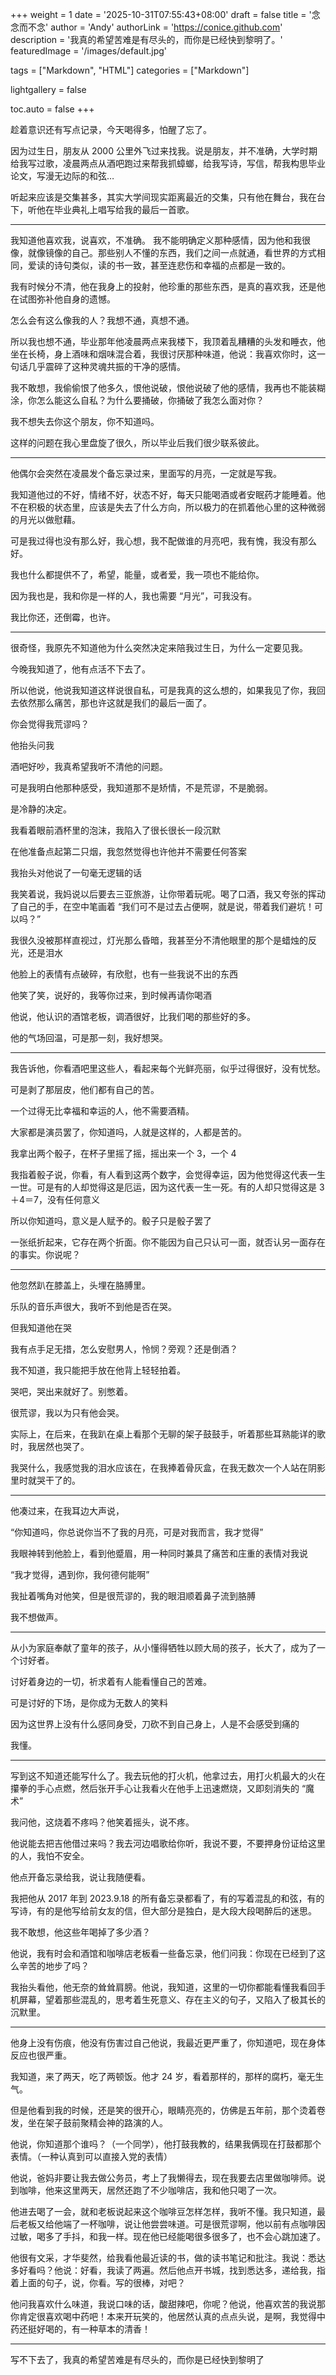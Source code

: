 +++
weight = 1
date = '2025-10-31T07:55:43+08:00'
draft = false
title = '念念而不念'
author = 'Andy'
authorLink = 'https://conice.github.com'
description = '我真的希望苦难是有尽头的，而你是已经快到黎明了。'
featuredImage = '/images/default.jpg'

tags = ["Markdown", "HTML"]
categories = ["Markdown"]

lightgallery = false

toc.auto = false
+++


趁着意识还有写点记录，今天喝得多，怕醒了忘了。

因为过生日，朋友从 2000 公里外飞过来找我。说是朋友，并不准确，大学时期给我写过歌，凌晨两点从酒吧跑过来帮我抓蟑螂，给我写诗，写信，帮我构思毕业论文，写漫无边际的和弦…

听起来应该是交集甚多，其实大学间现实距离最近的交集，只有他在舞台，我在台下，听他在毕业典礼上唱写给我的最后一首歌。

---


我知道他喜欢我，说喜欢，不准确。
我不能明确定义那种感情，因为他和我很像，就像镜像的自己。那些别人不懂的东西，我们之间一点就通，看世界的方式相同，爱读的诗句类似，读的书一致，甚至连悲伤和幸福的点都是一致的。

我有时候分不清，他在我身上的投射，他珍重的那些东西，是真的喜欢我，还是他在试图弥补他自身的遗憾。

怎么会有这么像我的人？我想不通，真想不通。

所以我也想不通，毕业那年他凌晨两点来我楼下，我顶着乱糟糟的头发和睡衣，他坐在长椅，身上酒味和烟味混合着，我很讨厌那种味道，他说：我喜欢你时，这一句话几乎震碎了这种灵魂共振的干净的感情。

我不敢想，我偷偷恨了他多久，恨他说破，恨他说破了他的感情，我再也不能装糊涂，你怎么能这么自私？为什么要捅破，你捅破了我怎么面对你？

我不想失去你这个朋友，你不知道吗。

这样的问题在我心里盘旋了很久，所以毕业后我们很少联系彼此。

---


他偶尔会突然在凌晨发个备忘录过来，里面写的月亮，一定就是写我。

我知道他过的不好，情绪不好，状态不好，每天只能喝酒或者安眠药才能睡着。他不在积极的状态里，应该是失去了什么方向，所以极力的在抓着他心里的这种微弱的月光以做慰藉。

可是我过得也没有那么好，我心想，我不配做谁的月亮吧，我有愧，我没有那么好。

我也什么都提供不了，希望，能量，或者爱，我一项也不能给你。

因为我也是，我和你是一样的人，我也需要 “月光”，可我没有。

我比你还，还倒霉，也许。

---


很奇怪，我原先不知道他为什么突然决定来陪我过生日，为什么一定要见我。

今晚我知道了，他有点活不下去了。

所以他说，他说我知道这样说很自私，可是我真的这么想的，如果我见了你，我回去依然那么痛苦，那也许这就是我们的最后一面了。

你会觉得我荒谬吗？

他抬头问我

酒吧好吵，我真希望我听不清他的问题。

可是我明白他那种感受，我知道那不是矫情，不是荒谬，不是脆弱。

是冷静的决定。

我看着眼前酒杯里的泡沫，我陷入了很长很长一段沉默

在他准备点起第二只烟，我忽然觉得也许他并不需要任何答案

我抬头对他说了一句毫无逻辑的话

我笑着说，我妈说以后要去三亚旅游，让你带着玩呢。喝了口酒，我又夸张的挥动了自己的手，在空中笔画着 “我们可不是过去占便啊，就是说，带着我们避坑！可以吗？”

我很久没被那样直视过，灯光那么昏暗，我甚至分不清他眼里的那个是蜡烛的反光，还是泪水

他脸上的表情有点破碎，有欣慰，也有一些我说不出的东西

他笑了笑，说好的，我等你过来，到时候再请你喝酒

他说，他认识的酒馆老板，调酒很好，比我们喝的那些好的多。

他的气场回温，可是那一刻，我好想哭。

---

我告诉他，你看酒吧里这些人，看起来每个光鲜亮丽，似乎过得很好，没有忧愁。

可是剥了那层皮，他们都有自己的苦。

一个过得无比幸福和幸运的人，他不需要酒精。

大家都是演员罢了，你知道吗，人就是这样的，人都是苦的。

我拿出两个骰子，在杯子里摇了摇，摇出来一个 3，一个 4

我指着骰子说，你看，有人看到这两个数字，会觉得幸运，因为他觉得这代表一生一世。可是有的人却觉得这是厄运，因为这代表一生一死。有的人却只觉得这是 3＋4＝7，没有任何意义

所以你知道吗，意义是人赋予的。骰子只是骰子罢了

一张纸折起来，它存在两个折面。你不能因为自己只认可一面，就否认另一面存在的事实。你说呢？

---

他忽然趴在膝盖上，头埋在胳膊里。

乐队的音乐声很大，我听不到他是否在哭。

但我知道他在哭

我有点手足无措，怎么安慰男人，怜悯？旁观？还是倒酒？

我不知道，我只能把手放在他背上轻轻拍着。

哭吧，哭出来就好了。别憋着。

很荒谬，我以为只有他会哭。

实际上，在后来，在我趴在桌上看那个无聊的架子鼓鼓手，听着那些耳熟能详的歌时，我居然也哭了。

我哭什么，我感觉我的泪水应该在，在我捧着骨灰盒，在我无数次一个人站在阴影里时就哭干了的。

---

他凑过来，在我耳边大声说，

“你知道吗，你总说你当不了我的月亮，可是对我而言，我才觉得”

我眼神转到他脸上，看到他蹙眉，用一种同时兼具了痛苦和庄重的表情对我说

“我才觉得，遇到你，我何德何能啊”

我扯着嘴角对他笑，但是很荒谬的，我的眼泪顺着鼻子流到胳膊

我不想做声。

---

从小为家庭奉献了童年的孩子，从小懂得牺牲以顾大局的孩子，长大了，成为了一个讨好者。

讨好着身边的一切，祈求着有人能看懂自己的苦难。

可是讨好的下场，是你成为无数人的笑料

因为这世界上没有什么感同身受，刀砍不到自己身上，人是不会感受到痛的

我懂。

---

写到这不知道还能写什么了。我去玩他的打火机，他拿过去，用打火机最大的火在攥拳的手心点燃，然后张开手心让我看火在他手上迅速燃烧，又即刻消失的 “魔术” 

我问他，这烧着不疼吗？他笑着摇头，说不疼。

他说能去把吉他借过来吗？我去河边唱歌给你听，我说不要，不要押身份证给这里的人，我怕不安全。

他点开备忘录给我，说让我随便看。

我把他从 2017 年到 2023.9.18 的所有备忘录都看了，有的写着混乱的和弦，有的写诗，有的是他写给前女友的信，但大部分是独白，是大段大段喝醉后的迷思。

我不敢想，他这些年喝掉了多少酒？

他说，我有时会和酒馆和咖啡店老板看一些备忘录，他们问我：你现在已经到了这么辛苦的地步了吗？

我抬头看他，他无奈的耸耸肩膀。他说，我知道，这里的一切你都能看懂我看回手机屏幕，望着那些混乱的，思考着生死意义、存在主义的句子，又陷入了极其长的沉默里。

---

他身上没有伤痕，他没有伤害过自己他说，我最近更严重了，你知道吧，现在身体反应也很严重。

我知道，来了两天，吃了两顿饭。他才 24 岁，看着那样的，那样的腐朽，毫无生气。

但是他看到我的时候，还是笑的很开心，眼睛亮亮的，仿佛是五年前，那个烫着卷发，坐在架子鼓前聚精会神的路演的人。

他说，你知道那个谁吗？（一个同学），他打鼓我教的，结果我俩现在打鼓都那个表情。（一种认真到可以直接入党的表情）

他说，爸妈非要让我去做公务员，考上了我懒得去，现在我要去店里做咖啡师。说到咖啡，他来这里两天，居然还跑了不少咖啡店，我和他只喝了一次。

他进去喝了一会，就和老板说起来这个咖啡豆怎样怎样，我听不懂。我只知道，最后老板又给他端了一杯咖啡，说让他尝尝味道。可是很荒谬啊，他以前有点咖啡因过敏，喝多了手抖，和我一样。现在他已经能喝很多很多了，也不会心跳加速了。

他很有文采，才华斐然，给我看他最近读的书，做的读书笔记和批注。我说：悉达多好看吗？他说：好看，我读了两遍。然后他点开书城，找到悉达多，递给我，指着上面的句子，说，你看。写的很棒，对吧？

他问我喜欢什么味道，我说口味的话，酸甜辣吧，你呢？他说，他喜欢苦的我说那你肯定很喜欢喝中药吧！本来开玩笑的，他居然认真的点点头说，是啊，我觉得中药还挺好喝的，有一种草本的清香！

---


写不下去了，我真的希望苦难是有尽头的，而你是已经快到黎明了 
